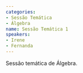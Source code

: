```yaml
---
categories:
- Sessão Temática
- Álgebra
name: Sessão Temática 1
speakers:
- Irene
- Fernanda
---
```


Sessão temática de Álgebra.